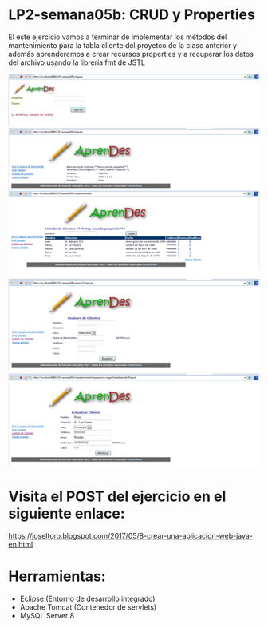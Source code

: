 # LP2-semana05b: CRUD y Properties

El este ejercicio vamos a terminar de implementar los métodos del mantenimiento para la tabla cliente del proyetco de la clase anterior y además aprenderemos a crear recursos properties y a recuperar los datos del archivo usando la librería fmt de JSTL

![](https://raw.githubusercontent.com/ctec105/LP2-semana05b/master/image01.png)
![](https://raw.githubusercontent.com/ctec105/LP2-semana05b/master/image02.png)
![](https://raw.githubusercontent.com/ctec105/LP2-semana05b/master/image03.png)
![](https://raw.githubusercontent.com/ctec105/LP2-semana05b/master/image04.png)

# Visita el POST del ejercicio en el siguiente enlace:
https://joseltoro.blogspot.com/2017/05/8-crear-una-aplicacion-web-java-en.html

# Herramientas:
- Eclipse (Entorno de desarrollo integrado)
- Apache Tomcat (Contenedor de servlets)
- MySQL Server 8